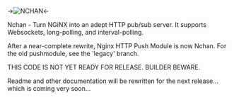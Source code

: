 ->![NCHAN](https://raw.githubusercontent.com/slact/nchan/master/nchan_logo.png)<-

Nchan - Turn NGiNX into an adept HTTP pub/sub server.
It supports Websockets, long-polling, and interval-polling.
  
After a near-complete rewrite, Nginx HTTP Push Module is now Nchan. For the old pushmodule, see the 'legacy' branch.

THIS CODE IS NOT YET READY FOR RELEASE. BUILDER BEWARE.

Readme and other documentation will be rewritten for the next
release... which is coming very soon...